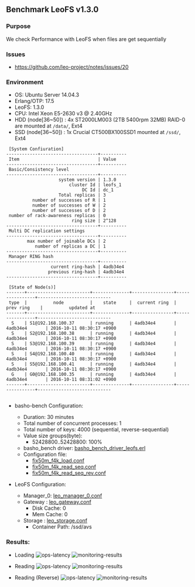 ## Benchmark LeoFS v1.3.0

### Purpose
We check Performance with LeoFS when files are get sequentially

### Issues
* https://github.com/leo-project/notes/issues/20

### Environment

* OS: Ubuntu Server 14.04.3
* Erlang/OTP: 17.5
* LeoFS: 1.3.0
* CPU: Intel Xeon E5-2630 v3 @ 2.40GHz
* HDD (node[36~50]) : 4x ST2000LM003 (2TB 5400rpm 32MB) RAID-0 are mounted at `/data/`, Ext4
* SSD (node[36~50]) : 1x Crucial CT500BX100SSD1 mounted at `/ssd/`, Ext4

```
 [System Confiuration]
-----------------------------------+----------
 Item                              | Value
-----------------------------------+----------
 Basic/Consistency level
-----------------------------------+----------
                    system version | 1.3.0
                        cluster Id | leofs_1
                             DC Id | dc_1
                    Total replicas | 3
          number of successes of R | 1
          number of successes of W | 2
          number of successes of D | 2
 number of rack-awareness replicas | 0
                         ring size | 2^128
-----------------------------------+----------
 Multi DC replication settings
-----------------------------------+----------
        max number of joinable DCs | 2
           number of replicas a DC | 1
-----------------------------------+----------
 Manager RING hash
-----------------------------------+----------
                 current ring-hash | 4adb34e4
                previous ring-hash | 4adb34e4
-----------------------------------+----------

 [State of Node(s)]
-------+------------------------+--------------+----------------+----------------+----------------------------
 type  |          node          |    state     |  current ring  |   prev ring    |          updated at
-------+------------------------+--------------+----------------+----------------+----------------------------
  S    | S1@192.168.100.37      | running      | 4adb34e4       | 4adb34e4       | 2016-10-11 08:30:17 +0900
  S    | S2@192.168.100.38      | running      | 4adb34e4       | 4adb34e4       | 2016-10-11 08:30:17 +0900
  S    | S3@192.168.100.39      | running      | 4adb34e4       | 4adb34e4       | 2016-10-11 08:30:17 +0900
  S    | S4@192.168.100.40      | running      | 4adb34e4       | 4adb34e4       | 2016-10-11 08:30:17 +0900
  S    | S5@192.168.100.41      | running      | 4adb34e4       | 4adb34e4       | 2016-10-11 08:30:17 +0900
  G    | G0@192.168.100.35      | running      | 4adb34e4       | 4adb34e4       | 2016-10-11 08:31:02 +0900
-------+------------------------+--------------+----------------+----------------+----------------------------


```

* basho-bench Configuration:
    * Duration: 30 minutes
    * Total number of concurrent processes: 1
    * Total number of keys: 4000 (sequential, reverse-sequential)
    * Value size groups(byte):
        * 52428800..52428800: 100%
    * basho_bench driver: [basho_bench_driver_leofs.erl](https://github.com/leo-project/basho_bench/blob/master/src/basho_bench_driver_leofs.erl)
    * Configuration file: 
        * [fix50m_f4k_load.conf](load/fix50m_f4k_load.conf)
        * [fix50m_f4k_read_seq.conf](read_seq/fix50m_f4k_read_seq.conf)
        * [fix50m_f4k_read_seq_rev.conf](read_seq/fix50m_f4k_read_seq_rev.conf)

* LeoFS Configuration:
    * Manager_0: [leo_manager_0.conf](conf/G0/leo_manager.conf)
    * Gateway  : [leo_gateway.conf](conf/G0/leo_gateway.conf)
        * Disk Cache: 0
        * Mem Cache:  0
    * Storage  : [leo_storage.conf](conf/S0/leo_storage.conf)
        * Container Path: /ssd/avs

### Results:
* Loading
    ![ops-latency](load/summary.png)
    ![monitoring-results](grafana_load.png)

* Reading
    ![ops-latency](read_seq/summary.png)
    ![monitoring-results](grafana_read_seq.png)

* Reading (Reverse)
    ![ops-latency](read_seq_rev/summary.png)
    ![monitoring-results](grafana_read_seq_rev.png)
